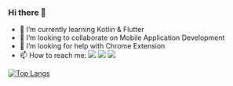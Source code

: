 ### Hi there 👋
- 🌱 I’m currently learning Kotlin & Flutter
- 👯 I’m looking to collaborate on Mobile Application Development 
- 🤔 I’m looking for help with Chrome Extension
- 📫 How to reach me: 
[<img src="https://img.shields.io/badge/linkedin-%230077B5.svg?&style=for-the-badge&logo=linkedin&logoColor=white">](https://www.linkedin.com/in/leroymchl/)
[<img src="https://img.shields.io/badge/gmail-D14836?&style=for-the-badge&logo=gmail&logoColor=white">](mailto:lrymchl@gmail.com?Subject=Referred%20from%20GitHub)
[<img src="https://img.shields.io/badge/instagram-%23E4405F.svg?&style=for-the-badge&logo=instagram&logoColor=white">](https://www.instagram.com/leroymchl/)

[![Top Langs](https://github-readme-stats.vercel.app/api/top-langs/?username=leroymichael&langs_count=8&theme=dark&hide=JavaScript)](https://github.com/leroymichael/github-readme-stats)

<!--
**LeroyMichael/leroymichael** is a ✨ _special_ ✨ repository because its `README.md` (this file) appears on your GitHub profile.
